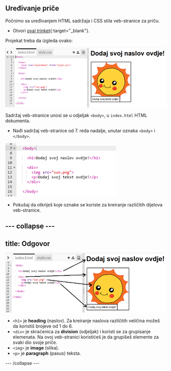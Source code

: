 ## Uređivanje priče

Počnimo sa uređivanjem HTML sadržaja i CSS stila veb-stranice za priču.

+ Otvori [ovaj trinket](http://jumpto.cc/web-story){:target="_blank"}.

Projekat treba da izgleda ovako:

![screenshot](images/story-starter.png)

Sadržaj veb-stranice unosi se u odjeljak `<body>`, u `index.html` HTML dokumenta.

+ Nađi sadržaj veb-stranice od 7. reda nadalje, unutar oznaka `<body>` i `</body>`.

![screenshot](images/story-html.png)

+ Pokušaj da otkriješ koje oznake se koriste za kreiranje različitih dijelova veb-stranice.

## \--- collapse \---

## title: Odgovor

![screenshot](images/story-elements.png)

+ `<h1>` je **heading** (naslov). Za kreiranje naslova različitih veličina možeš da koristiš brojeve od 1 do 6.
+ `<div>` je skraćenica za **division** (odjeljak) i koristi se za grupisanje elemenata. Na ovoj veb-stranici koristićeš je da grupišeš elemente za svaki dio svoje priče.
+ `<img>` je **image** (slika).
+ `<p>` je **paragraph** (pasus) teksta.

\--- /collapse \---